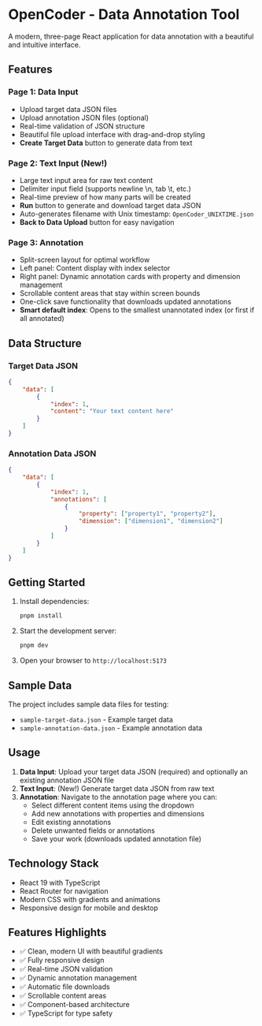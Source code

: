 # OpenCoder - Data Annotation Tool

A modern, three-page React application for data annotation with a beautiful and intuitive interface.

## Features

### Page 1: Data Input

- Upload target data JSON files
- Upload annotation JSON files (optional)
- Real-time validation of JSON structure
- Beautiful file upload interface with drag-and-drop styling
- **Create Target Data** button to generate data from text

### Page 2: Text Input (New!)

- Large text input area for raw text content
- Delimiter input field (supports newline \n, tab \t, etc.)
- Real-time preview of how many parts will be created
- **Run** button to generate and download target data JSON
- Auto-generates filename with Unix timestamp: `OpenCoder_UNIXTIME.json`
- **Back to Data Upload** button for easy navigation

### Page 3: Annotation

- Split-screen layout for optimal workflow
- Left panel: Content display with index selector
- Right panel: Dynamic annotation cards with property and dimension management
- Scrollable content areas that stay within screen bounds
- One-click save functionality that downloads updated annotations
- **Smart default index**: Opens to the smallest unannotated index (or first if all annotated)

## Data Structure

### Target Data JSON

```json
{
	"data": [
		{
			"index": 1,
			"content": "Your text content here"
		}
	]
}
```

### Annotation Data JSON

```json
{
	"data": [
		{
			"index": 1,
			"annotations": [
				{
					"property": ["property1", "property2"],
					"dimension": ["dimension1", "dimension2"]
				}
			]
		}
	]
}
```

## Getting Started

1. Install dependencies:

   ```bash
   pnpm install
   ```

2. Start the development server:

   ```bash
   pnpm dev
   ```

3. Open your browser to `http://localhost:5173`

## Sample Data

The project includes sample data files for testing:

- `sample-target-data.json` - Example target data
- `sample-annotation-data.json` - Example annotation data

## Usage

1. **Data Input**: Upload your target data JSON (required) and optionally an existing annotation JSON file
2. **Text Input**: (New!) Generate target data JSON from raw text
3. **Annotation**: Navigate to the annotation page where you can:
   - Select different content items using the dropdown
   - Add new annotations with properties and dimensions
   - Edit existing annotations
   - Delete unwanted fields or annotations
   - Save your work (downloads updated annotation file)

## Technology Stack

- React 19 with TypeScript
- React Router for navigation
- Modern CSS with gradients and animations
- Responsive design for mobile and desktop

## Features Highlights

- ✅ Clean, modern UI with beautiful gradients
- ✅ Fully responsive design
- ✅ Real-time JSON validation
- ✅ Dynamic annotation management
- ✅ Automatic file downloads
- ✅ Scrollable content areas
- ✅ Component-based architecture
- ✅ TypeScript for type safety
